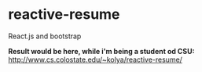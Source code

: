 # reactive-resume
React.js and bootstrap

**Result would be here, while i'm being a student od CSU:**
http://www.cs.colostate.edu/~kolya/reactive-resume/
